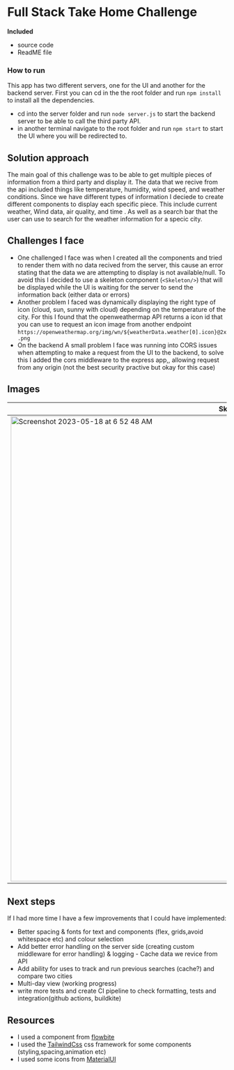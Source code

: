 # Full Stack Take Home Challenge

**Included**
- source code
- ReadME file

### How to run 
This app has two different servers, one for the UI and another for the backend server. First you can cd in the the root folder and run `npm install` to install all the dependencies.
- cd into the server folder and run `node server.js` to start the backend server to be able to call the third party API.
- in another terminal navigate to the root folder and run `npm start` to start the UI where you will be redirected to.

## Solution approach
The main goal of this challenge was to be able to get multiple pieces of information from a third party and display it. The data that we recive from the api included things like temperature, humidity, wind speed, and weather conditions. Since we have different types of information I deciede to create different components to display each specific piece. This include current weather, Wind data, air quality, and time . As well as a search bar that the user can use to search for the weather information for a specic city.


## Challenges I face

- One challenged I face was when I created all the components and tried to render them with no data recived from the server, this cause an error stating that the data we are attempting to display is not available/null. To avoid this I decided to use a skeleton component (`<Skeleton/>`) that will be displayed while the UI is waiting for the server to send the information back (either data or errors)
- Another problem I faced was dynamically displaying the right type of icon (cloud, sun, sunny with cloud) depending on the temperature of the city. For this I found that the openweathermap API returns a icon id that you can use to request an icon image from another endpoint `https://openweathermap.org/img/wn/${weatherData.weather[0].icon}@2x.png`
- On the backend A small problem I face was running into CORS issues when attempting to make a request from the UI to the backend, to solve this I added the cors middleware to the express app,, allowing request from any origin (not the best security practive but okay for this case)

## Images
| Skeleton State  | Error State   | Data State  |
|---|---|---|
|<img width="1069" alt="Screenshot 2023-05-18 at 6 52 48 AM" src="https://github.com/YoungSudan/CoBrandTakeHome/assets/97282856/763def39-c375-4d3d-95d6-fd3f5581b43d">|<img width="1069" alt="Screenshot 2023-05-18 at 6 53 02 AM" src="https://github.com/YoungSudan/CoBrandTakeHome/assets/97282856/4038d61e-52e6-4cf0-8b1c-fadc84de54b9">|<img width="1069" alt="Screenshot 2023-05-18 at 6 52 56 AM" src="https://github.com/YoungSudan/CoBrandTakeHome/assets/97282856/ec624e23-955b-47b9-b2b0-b1cadd97c2e0">|

## Next steps
If I had more time I have a few improvements that I could have implemented:
- Better spacing & fonts for text and components (flex, grids,avoid whitespace etc) and colour selection
- Add better error handling on the server side (creating custom middleware for error handling) & logging - Cache data we revice from API
- Add ability for uses to track and run previous searches (cache?) and compare two cities
- Multi-day view (working progress)
- write more tests and create CI pipeline to check formatting, tests and integration(github actions, buildkite)

## Resources
- I used a component from [flowbite](https://flowbite.com/docs/forms/search-input/)
- I used the  [TailwindCss](https://tailwindcss.com/) css framework for some components (styling,spacing,animation etc)
- I used some icons from [MaterialUI](https://mui.com/material-ui/material-icons/)
